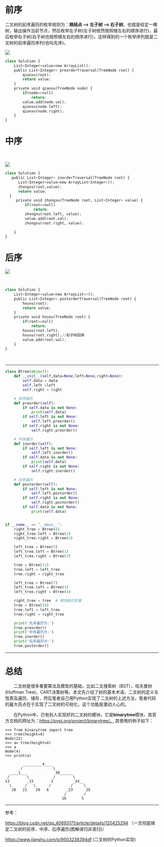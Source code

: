 # 前序

二叉树的前序遍历的枚举规则为：**根结点 —> 左子树 —> 右子树**，也就是给定一棵树，输出操作当前节点，然后枚举左子树(左子树依然按照根左右的顺序进行)，最后枚举右子树(右子树也按照根左右的顺序进行)，这样得到的一个枚举序列就是二叉树的前序遍历序列(也叫先序)。

![](https://img-blog.csdnimg.cn/img_convert/831d5c05f1d2dfc82b8abf407699a8f5.png)

```python
class Solution {
    List<Integer>value=new ArrayList();
    public List<Integer> preorderTraversal(TreeNode root) {
        qianxu(root);
        return value;
    }
    private void qianxu(TreeNode node) {
        if(node==null)
            return;
        value.add(node.val);
        qianxu(node.left);
        qianxu(node.right);
    }
}
```

# 中序

<br/>

![](https://img-blog.csdnimg.cn/img_convert/bc401f2b831d1b92f874296a04c00bd4.png)

```python
class Solution {
   public List<Integer> inorderTraversal(TreeNode root) {
	  List<Integer>value=new ArrayList<Integer>();
	  zhongxu(root,value);
	  return value;
  }
	 private void zhongxu(TreeNode root, List<Integer> value) {
		 if(root==null)
			 return;
		 zhongxu(root.left, value);
		 value.add(root.val);
		 zhongxu(root.right, value);
		
	}
}
```

# 后序

![](https://img-blog.csdnimg.cn/img_convert/9ac0f26dda230c75b87b518d2cf77edc.png)

<br/>

```python
class Solution {
    List<Integer>value=new ArrayList<>();
    public List<Integer> postorderTraversal(TreeNode root) {
        houxu(root);
        return value;
    }
    private void houxu(TreeNode root) {
        if(root==null)
            return;
        houxu(root.left);
        houxu(root.right);//右子树回来
        value.add(root.val);
    }
}
```

<br/>

---

```python
class Btree(object):
    def __init__(self,data=None,left=None,right=None):
        self.data = data
        self.left =left
        self.right = right

    # 前序遍历
    def preorder(self):
        if self.data is not None:
            print(self.data)
        if self.left is not None:
            self.left.preorder()
        if self.right is not None:
            self.right.preorder()

    # 中序遍历
    def inorder(self):
        if self.left is not None:
            self.left.inorder()
        if self.data is not None:
            print(self.data)
        if self.right is not None:
            self.right.inorder()

    # 后序遍历
    def postorder(self):
        if self.left is not None:
            self.left.postorder()
        if self.right is not None:
            self.right.postorder()
        if self.data is not None:
            print(self.data)


if __name__ == "__main__":
    right_tree = Btree(6)
    right_tree.left = Btree(2)
    right_tree.right = Btree(4)

    left_tree = Btree(5)
    left_tree.left = Btree(1)
    left_tree.right = Btree(3)

    tree = Btree(11)
    tree.left = left_tree
    tree.right = right_tree

    left_tree = Btree(7)
    left_tree.left = Btree(3)
    left_tree.right = Btree(4)

    right_tree = tree  # 增加新的变量
    tree = Btree(18)
    tree.left = left_tree
    tree.right = right_tree

    print('先序遍历为:')
    tree.preorder()
    print('中序遍历为:')
    tree.inorder()
    print('后序遍历为:')
    tree.postorder()
```

---

# 总结

  二叉树是很多重要算法及模型的基础，比如二叉搜索树（BST），哈夫曼树(Huffman Tree)，CART决策树等。本文先介绍了树的基本术语，二叉树的定义与性质及遍历、储存，然后笔者自己用Python实现了二叉树的上述方法，笔者代码的最大亮点在于实现了二叉树的可视化，这个功能是激动人心的。
  
  在Python中，已有别人实现好的二叉树的模块，它是**binarytree**模块，其官方文档的网址为：https://pypi.org/project/binarytree/。  其使用的例子如下：

```
>>> from binarytree import tree
>>> tree(height=4)
Node(22)
>>> a= tree(height=4)
>>> a
Node(4)
>>> print(a)

        _________4____
       /              \
  ____1___             30______
 /        \           /        \
13        _15        2         _24__
  \      /   \      /         /     \
   26   21    29   6        _23      25
                           /        /
                          16       5

```
---

参考：

https://blog.csdn.net/qq_40693171/article/details/120425294  （一文彻底搞定二叉树的前序、中序、后序遍历(图解递归非递归)）

https://www.jianshu.com/p/9503238394df  (二叉树的Python实现)
